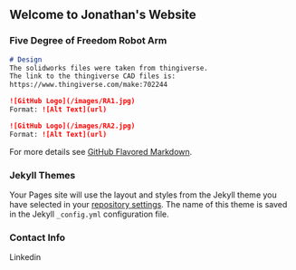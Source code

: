## Welcome to Jonathan's Website

### Five Degree of Freedom Robot Arm

```markdown
# Design
The solidworks files were taken from thingiverse.
The link to the thingiverse CAD files is:
https://www.thingiverse.com/make:702244

![GitHub Logo](/images/RA1.jpg)
Format: ![Alt Text](url)

![GitHub Logo](/images/RA2.jpg)
Format: ![Alt Text](url)

```

For more details see [GitHub Flavored Markdown](https://guides.github.com/features/mastering-markdown/).

### Jekyll Themes

Your Pages site will use the layout and styles from the Jekyll theme you have selected in your [repository settings](https://github.com/j-505/JonathanFlores.github.io/settings/pages). The name of this theme is saved in the Jekyll `_config.yml` configuration file.

### Contact Info

Linkedin

